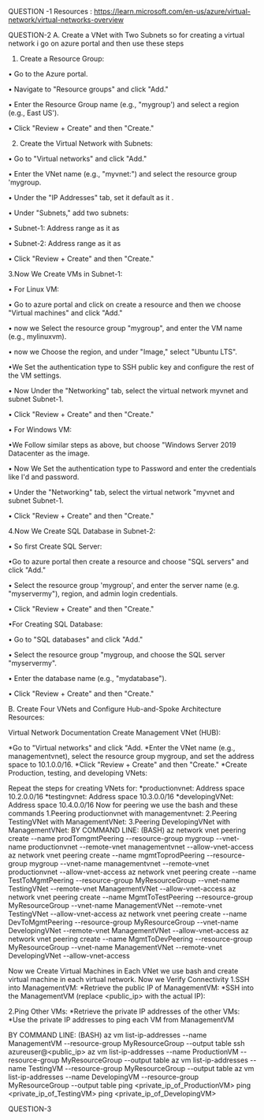 QUESTION -1
Resources : https://learn.microsoft.com/en-us/azure/virtual-network/virtual-networks-overview

QUESTION-2
A. Create a VNet with Two Subnets
so for creating a virtual network i go on azure portal and then use these steps
1. Create a Resource Group:

• Go to the Azure portal.

• Navigate to "Resource groups" and click "Add."

• Enter the Resource Group name (e.g., "mygroup') and select a region (e.g., East US').

• Click "Review + Create" and then "Create."

2. Create the Virtual Network with Subnets:

• Go to "Virtual networks" and click "Add."

• Enter the VNet name (e.g., "myvnet:") and select the resource group 'mygroup.

• Under the "IP Addresses" tab, set it default as it .

• Under "Subnets," add two subnets:

• Subnet-1: Address range as it as

• Subnet-2: Address range as it as

• Click "Review + Create" and then "Create."

3.Now We  Create VMs in Subnet-1:

• For Linux VM:

• Go to azure portal and click on create a resource and then we choose "Virtual machines" and click "Add."

• now we Select the resource group "mygroup", and enter the VM name (e.g., mylinuxvm).

• now we Choose the region, and under "Image," select "Ubuntu LTS".

•We  Set the authentication type to SSH public key and configure the rest of the VM settings.

• Now Under the "Networking" tab, select the virtual network myvnet and subnet Subnet-1.

• Click "Review + Create" and then "Create."
  

• For Windows VM:

•We  Follow similar steps as above, but choose "Windows Server 2019 Datacenter as the image.

• Now We Set the authentication type to Password and enter the credentials like I'd and password.

• Under the "Networking" tab, select the virtual network "myvnet and subnet Subnet-1.

• Click "Review + Create" and then "Create."

4.Now We Create SQL Database in Subnet-2:

• So first Create SQL Server:

•Go to azure portal then create a resource and choose "SQL servers" and click "Add."

• Select the resource group 'mygroup', and enter the server name (e.g. "myservermy"), region, and admin login credentials.

• Click "Review + Create" and then "Create."

•For Creating SQL Database:

• Go to "SQL databases" and click "Add."

• Select the resource group "mygroup, and choose the SQL server "myservermy".

• Enter the database name (e.g., "mydatabase").

• Click "Review + Create" and then "Create."


B. Create Four VNets and Configure Hub-and-Spoke Architecture
Resources:

Virtual Network Documentation
Create Management VNet (HUB):

*Go to "Virtual networks" and click "Add.
*Enter the VNet name (e.g., managementvnet), select the resource group mygroup, and set the address space to 10.1.0.0/16.
*Click "Review + Create" and then "Create."
*Create Production, testing, and developing VNets:

Repeat the steps for creating VNets for:
*productionvnet: Address space 10.2.0.0/16
*testingvnet: Address space 10.3.0.0/16
*developingVNet: Address space 10.4.0.0/16
Now for peering we use the bash and these commands
1.Peering productionvnet with managementvnet:
2.Peering TestingVNet with ManagementVNet:
3.Peering DevelopingVNet with ManagementVNet:
BY COMMAND LINE: (BASH)
az network vnet peering create --name prodTomgmtPeering --resource-group mygroup --vnet-name productionvnet --remote-vnet managementvnet --allow-vnet-access
az network vnet peering create --name mgmtToprodPeering --resource-group mygroup --vnet-name managementvnet --remote-vnet productionvnet --allow-vnet-access
az network vnet peering create --name TestToMgmtPeering --resource-group MyResourceGroup --vnet-name TestingVNet --remote-vnet ManagementVNet --allow-vnet-access
az network vnet peering create --name MgmtToTestPeering --resource-group MyResourceGroup --vnet-name ManagementVNet --remote-vnet TestingVNet --allow-vnet-access
az network vnet peering create --name DevToMgmtPeering --resource-group MyResourceGroup --vnet-name DevelopingVNet --remote-vnet ManagementVNet --allow-vnet-access
az network vnet peering create --name MgmtToDevPeering --resource-group MyResourceGroup --vnet-name ManagementVNet --remote-vnet DevelopingVNet --allow-vnet-access

Now we Create Virtual Machines in Each VNet
we use bash and create virtual machine in each virtual network.
Now we Verify Connectivity
1.SSH into ManagementVM:
*Retrieve the public IP of ManagementVM:
*SSH into the ManagementVM (replace <public_ip> with the actual IP):

2.Ping Other VMs:
*Retrieve the private IP addresses of the other VMs:
*Use the private IP addresses to ping each VM from ManagementVM

BY COMMAND LINE: (BASH)
az vm list-ip-addresses --name ManagementVM --resource-group MyResourceGroup --output table
ssh azureuser@<public_ip>
az vm list-ip-addresses --name ProductionVM --resource-group MyResourceGroup --output table
az vm list-ip-addresses --name TestingVM --resource-group MyResourceGroup --output table
az vm list-ip-addresses --name DevelopingVM --resource-group MyResourceGroup --output table
ping <private_ip_of_ProductionVM>
ping <private_ip_of_TestingVM>
ping <private_ip_of_DevelopingVM>

QUESTION-3
